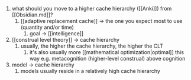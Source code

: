 1. what should you move to a higher cache hierarchy ([[Anki]]) from [[Obsidian.md]]?
	1. [[adaptive replacement cache]] → the one you expect most to use (quantity and/or time)
		1. goal → [[intelligence]]
2. [[construal level theory]] → cache hierarchy
	1. usually, the higher the cache hierarchy, the higher the CLT
		1. it's also usually more [[mathematical optimization|optimal]] this way e.g. metacognition (higher-level construal) above cognition
3. model → cache hierarchy
	1. models usually reside in a relatively high cache hierarchy